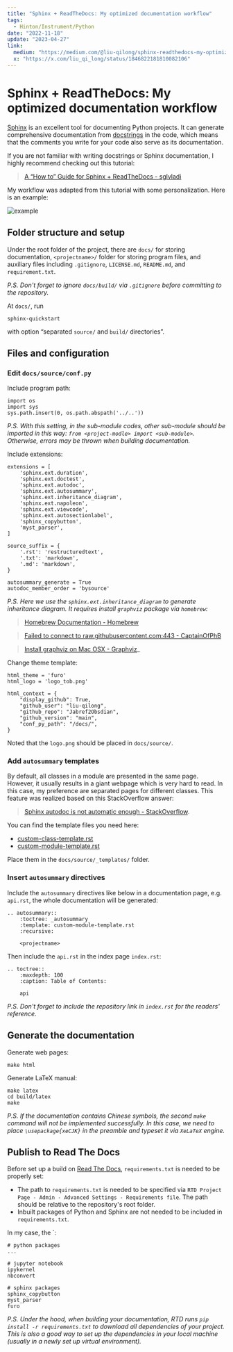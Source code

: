 ```yaml
---
title: "Sphinx + ReadTheDocs: My optimized documentation workflow"
tags:
  - Hinton/Instrument/Python
date: "2022-11-18"
update: "2023-04-27"
link:
  medium: "https://medium.com/@liu-qilong/sphinx-readthedocs-my-optimized-documentation-workflow-169308270e99"
  x: "https://x.com/liu_qi_long/status/1846822181810082106"
---
```


# Sphinx + ReadTheDocs: My optimized documentation workflow

[Sphinx](https://www.sphinx-doc.org/en/master/) is an excellent tool for documenting Python projects. It can generate comprehensive documentation from [docstrings](https://en.wikipedia.org/wiki/Docstring#:~:text=In%20programming%2C%20a%20docstring%20is,a%20specific%20segment%20of%20code.) in the code, which means that the comments you write for your code also serve as its documentation.

If you are not familiar with writing docstrings or Sphinx documentation, I highly recommend checking out this tutorial:

> [A “How to” Guide for Sphinx + ReadTheDocs - sglvladi](https://sphinx-rtd-tutorial.readthedocs.io/en/latest/)

My workflow was adapted from this tutorial with some personalization. Here is an example:

![example](https://miro.medium.com/v2/resize:fit:1400/format:webp/1*6aMCqs93yP1FzGm7Dr-8Mw.png)

## Folder structure and setup

Under the root folder of the project, there are `docs/` for storing documentation, `<projectname>/` folder for storing program files, and auxiliary files including `.gitignore`, `LICENSE.md`, `README.md`, and `requirement.txt`.

_P.S. Don't forget to ignore `docs/build/` via `.gitignore` before committing to the repository._

At `docs/`, run

```
sphinx-quickstart
```

with option “separated `source/` and `build/` directories”.

## Files and configuration

### Edit `docs/source/conf.py`

Include program path:

```
import os
import sys
sys.path.insert(0, os.path.abspath('../..'))
```

_P.S. With this setting, in the sub-module codes, other sub-module should be imported in this way: `from <project-modle> import <sub-module>`. Otherwise, errors may be thrown when building documentation._

Include extensions:

```
extensions = [
	'sphinx.ext.duration',
	'sphinx.ext.doctest',
	'sphinx.ext.autodoc',
	'sphinx.ext.autosummary',
	'sphinx.ext.inheritance_diagram',
	'sphinx.ext.napoleon',
	'sphinx.ext.viewcode',
	'sphinx.ext.autosectionlabel',
	'sphinx_copybutton',
	'myst_parser',
]

source_suffix = {
	'.rst': 'restructuredtext',
	'.txt': 'markdown',
	'.md': 'markdown',
}

autosummary_generate = True
autodoc_member_order = 'bysource'
```

_P.S. Here we use the `sphinx.ext.inheritance_diagram` to generate inheritance diagram. It requires install `graphviz` package via `homebrew`:_
> [Homebrew Documentation - Homebrew](https://docs.brew.sh/Installation)

> [Failed to connect to raw.githubusercontent.com:443 - CaptainOfPhB]()

> [Install graphviz on Mac OSX - Graphviz](https://macappstore.org/graphviz/)_

Change theme template:

```
html_theme = 'furo'
html_logo = 'logo_tob.png'

html_context = {
	"display_github": True,
	"github_user": "liu-qilong",
	"github_repo": "Jabref2Obsdian",
	"github_version": "main",
	"conf_py_path": "/docs/",
}
```

Noted that the `logo.png` should be placed in `docs/source/`.

### Add `autosummary` templates

By default, all classes in a module are presented in the same page. However, it usually results in a giant webpage which is very hard to read. In this case, my preference are separated pages for different classes. This feature was realized based on this StackOverflow answer:

> [Sphinx autodoc is not automatic enough - StackOverflow](https://stackoverflow.com/a/62613202).

You can find the template files you need here:

- [custom-class-template.rst](https://github.com/liu-qilong/pedarProbe/blob/main/docs/source/_templates/custom-class-template.rst)
- [custom-module-template.rst](https://github.com/liu-qilong/pedarProbe/blob/main/docs/source/_templates/custom-module-template.rst)

Place them in the `docs/source/_templates/` folder.

### Insert `autosummary` directives

Include the `autosummary` directives like below in a documentation page, e.g. `api.rst`, the whole documentation will be generated:

```
.. autosummary::
	:toctree: _autosummary
	:template: custom-module-template.rst
	:recursive:
	
	<projectname>
```

Then include the `api.rst` in the index page `index.rst`:

```
.. toctree::
	:maxdepth: 100
	:caption: Table of Contents:
	
	api
```

_P.S. Don't forget to include the repository link in `index.rst` for the readers' reference._

## Generate the documentation

Generate web pages:

```
make html
```

Generate LaTeX manual:

```
make latex
cd build/latex
make
```

_P.S. If the documentation contains Chinese symbols, the second `make` command will not be implemented successfully. In this case, we need to place `\usepackage{xeCJK}` in the preamble and typeset it via `XeLaTeX` engine._

## Publish to Read The Docs

Before set up a build on [Read The Docs](http://readthedocs.org), `requirements.txt` is needed to be properly set:

- The path to `requirements.txt` is needed to be specified via `RTD Project Page - Admin - Advanced Settings - Requirements file`. The path should be relative to the repository's root folder.
- Inbuilt packages of Python and Sphinx are not needed to be included in `requirements.txt`.

In my case, the `:

```
# python packages
...

# jupyter notebook
ipykernel
nbconvert

# sphinx packages
sphinx_copybutton
myst_parser
furo
```

_P.S. Under the hood, when building your documentation, RTD runs `pip install -r requirements.txt` to download all dependencies of your project. This is also a good way to set up the dependencies in your local machine (usually in a newly set up virtual environment)._